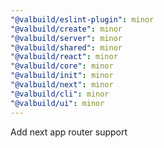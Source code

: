 ```yaml
---
"@valbuild/eslint-plugin": minor
"@valbuild/create": minor
"@valbuild/server": minor
"@valbuild/shared": minor
"@valbuild/react": minor
"@valbuild/core": minor
"@valbuild/init": minor
"@valbuild/next": minor
"@valbuild/cli": minor
"@valbuild/ui": minor
---
```


Add next app router support

